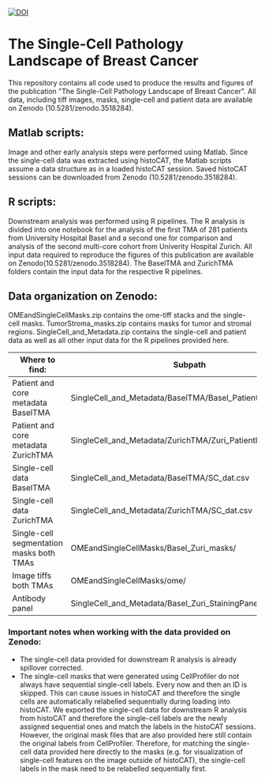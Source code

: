 [![DOI](https://zenodo.org/badge/DOI/10.5281/zenodo.3518284.svg)](https://doi.org/10.5281/zenodo.3518284)
# The Single-Cell Pathology Landscape of Breast Cancer

This repository contains all code used to produce the results and figures of the publication "The Single-Cell Pathology Landscape of Breast Cancer". All data, including tiff images, masks, single-cell and patient data are available on Zenodo (10.5281/zenodo.3518284).

## Matlab scripts:
Image and other early analysis steps were performed using Matlab. Since the single-cell data was extracted using histoCAT, the Matlab scripts assume a data structure as in a loaded histoCAT session. Saved histoCAT sessions can be downloaded from Zenodo (10.5281/zenodo.3518284).

## R scripts:
Downstream analysis was performed using R pipelines. The R analysis is divided into one notebook for the analysis of the first TMA of 281 patients from University Hospital Basel and a second one for comparison and analysis of the second multi-core cohort from Univerity Hospital Zurich. All input data required to reproduce the figures of this publication are available on Zenodo(10.5281/zenodo.3518284). The BaselTMA and ZurichTMA folders contain the input data for the respective R pipelines.

## Data organization on Zenodo:
OMEandSingleCellMasks.zip contains the ome-tiff stacks and the single-cell masks.
TumorStroma_masks.zip contains masks for tumor and stromal regions.
SingleCell_and_Metadata.zip contains the single-cell and patient data as well as all other input data for the R pipelines provided here.

| Where to find:                            | Subpath                                                     |
| ----------------------------------------- | ----------------------------------------------------------- |
| Patient and core metadata BaselTMA        | SingleCell_and_Metadata/BaselTMA/Basel_PatientMetadata.csv  |
| Patient and core metadata ZurichTMA       | SingleCell_and_Metadata/ZurichTMA/Zuri_PatientMetadata.csv  |
| Single-cell data BaselTMA                 | SingleCell_and_Metadata/BaselTMA/SC_dat.csv                 |
| Single-cell data ZurichTMA                | SingleCell_and_Metadata/ZurichTMA/SC_dat.csv                |
| Single-cell segmentation masks both TMAs  | OMEandSingleCellMasks/Basel_Zuri_masks/                     |
| Image tiffs both TMAs                     | OMEandSingleCellMasks/ome/                                  |
| Antibody panel                            | SingleCell_and_Metadata/Basel_Zuri_StainingPanel.csv        |

### Important notes when working with the data provided on Zenodo: 
- The single-cell data provided for downstream R analysis is already spillover corrected.
- The single-cell masks that were generated using CellProfiler do not always have sequential single-cell labels. Every now and then an ID is skipped. This can cause issues in histoCAT and therefore the single cells are automatically relabelled sequentially during loading into histoCAT. We exported the single-cell data for downstream R analysis from histoCAT and therefore the single-cell labels are the newly assigned sequential ones and match the labels in the histoCAT sessions. However, the original mask files that are also provided here still contain the original labels from CellProfiler. Therefore, for matching the single-cell data provided here directly to the masks (e.g. for visualization of single-cell features on the image outside of histoCAT), the single-cell labels in the mask need to be relabelled sequentially first.
